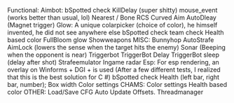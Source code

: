 Functional:
Aimbot:
bSpotted check
KillDelay (super shitty)
mouse_event (works better than usual, lol)
Nearest / Bone
RCS
Curved Aim 
AutoDleay (Magnet trigger) 
Glow:
A unique colarpicker (choice of color), he himself invented, he did not see anywhere else
bSpotted check
team check
Health based color
FullBloom glow
Showweapons
MISC:
Bunnyhop
AutoStrafe 
AimLock (lowers the sense when the target hits the enemy)
Sonar (Beeping when the opponent is near)
Triggerbot
TriggerBot Delay
TriggerBot sleep (delay after shot)
Strafeemulator
Ingame radar
Esp:
For esp rendering, an overlay on Winforms + DGI + is used (After a few different tests, I realized that this is the best solution for C #)
bSpotted check
Health (left bar, right bar, number);
Box width
Color settings
CHAMS:
Color settings
Health based color
OTHER:
Load/Save CFG
Auto Update Offsets.
Threadmanager